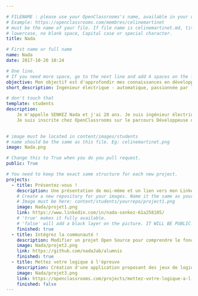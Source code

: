 ```yaml
---

# FILENAME : please use your OpenClassrooms's name, available in your url.
# Example: https://openclassrooms.com/membres/celinemartinet
# must be the name of your file. If file name is celinemartinet.md, title is celinemartinet.
# lowercase, no blank space, Capital case or special character.
title: Nada

# First name or full name
name: Nada
date: 2017-10-20 10:24

# One line.
# If you need more space, go to the next line and add 4 spaces on the left, as in 'description'.
objective: Mon objectif est d'approfondir mes connaissances en développement pour ensuite décrocher un poste.
short_description: Ingénieur électrique - automatique, passionnée par la programmation. J'ai décidé de me reconvertir vers le développement. 

# don't touch that
template: students
description:
    Je m'appelle SENKEZ Nada et j'ai 28 ans. Je suis ingénieur électrique automatique. 
    Je suis inscrite chez OpenClassrooms sur le parcours Développeuse d'Application Java spécialité J2EE.
    

# image must be located in content/images/students
# name should be the same as this file. Eg: celinemartinet.png
image: Nada.png

# Change this to True when you do you pull request.
public: True

# You need to keep the exact same structure for each new project.
projects:
  - title: Présentez-vous !
    description: Une présentation de moi-même et un lien vers mon LinkedIn.
    # Create a new repository for your images. Name it the same as your nickname and profile picture.
    # Image must be here: content/students/yourrepo/project1.png
    image: Nada/projet1.png
    link: https://www.linkedin.com/in/nada-senkez-61a258105/
    # 'true' makes it fully available.
    # 'false' will add a black layer on the picture. IT WILL BE PUBLIC!
    finished: true
  - title: Intégrez la communauté !
    description: Modifier un projet Open Source pour comprendre le fonctionnement de Git et de Github. 
    image: Nada/projet2.png
    link: https://github.com/nadaJab/alumnis
    finished: true
  - title: Mettez votre logique à l'épreuve
    description: Création d'une application proposant des jeux de logique.
    image: Nada/projet3.png
    link: https://openclassrooms.com/projects/mettez-votre-logique-a-l-epreuve
    finished: false
---
```

